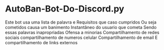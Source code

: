 # AutoBan-Bot-Do-Discord.py
Este bot usa uma lista de palavra e 
Requisitos que caso cumpridos 
Ou seja cometidos causa um banimento 
Instantâneo do usuario que cometa 
Sendo essas palavras inapropriadas
Ofensa a minorias 
Compartilhamento de redes sociais 
compartilhamento de numeros celular 
Compartilhamento de email 
E compartilhamento de links externos
